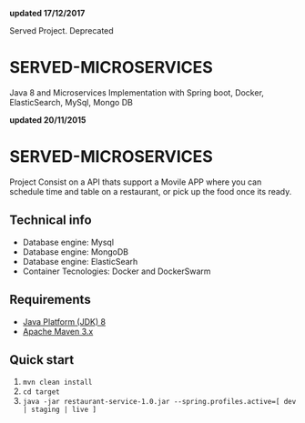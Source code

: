 **updated 17/12/2017**

Served Project. 
Deprecated 

SERVED-MICROSERVICES
====================
Java 8 and Microservices Implementation with Spring boot, Docker, ElasticSearch, MySql, Mongo DB



**updated 20/11/2015**

SERVED-MICROSERVICES 
====================
Project Consist on a API thats support a Movile APP where you can schedule time and table on a restaurant, or pick up the food once its ready.


Technical info
--------------
* Database engine: Mysql
* Database engine: MongoDB
* Database engine: ElasticSearh
* Container Tecnologies: Docker and DockerSwarm 


Requirements
------------
* [Java Platform (JDK) 8](http://www.oracle.com/technetwork/java/javase/downloads/index.html)
* [Apache Maven 3.x](http://maven.apache.org/)

Quick start
-----------
1. `mvn clean install`
2. `cd target`
3. `java -jar restaurant-service-1.0.jar --spring.profiles.active=[ dev | staging | live ]`
